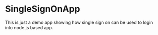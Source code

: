 # SingleSignOnApp
This is just a demo app showing how single sign on can be used to login into node.js based app.
